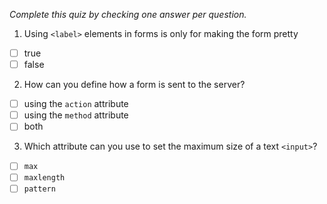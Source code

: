 *Complete this quiz by checking one answer per question.*

1. Using `<label>` elements in forms is only for making the form pretty

- [ ] true
- [ ] false

2. How can you define how a form is sent to the server?

- [ ] using the `action` attribute
- [ ] using the `method` attribute
- [ ] both

3. Which attribute can you use to set the maximum size of a text `<input>`?
- [ ] `max`
- [ ] `maxlength`
- [ ] `pattern`